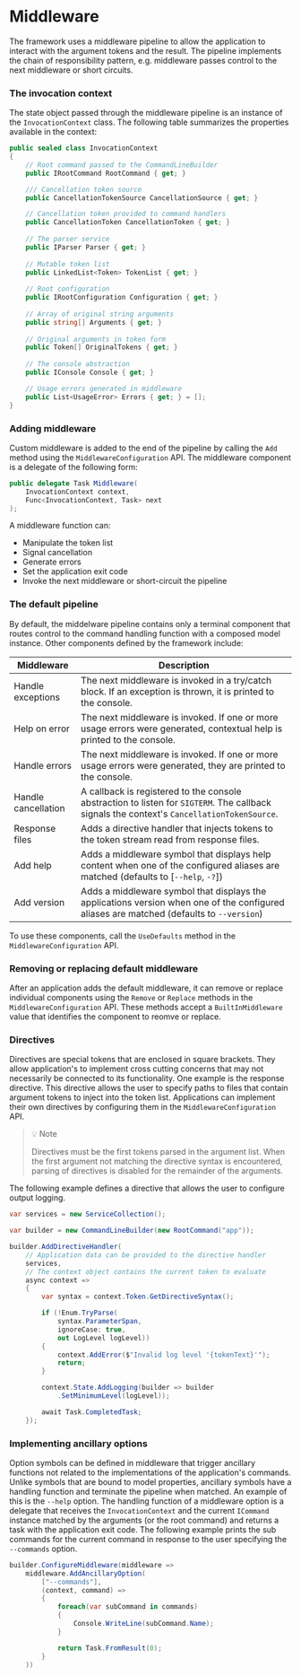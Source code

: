# Middleware

The framework uses a middleware pipeline to allow the application to interact with the argument tokens and the result. The pipeline implements the chain of responsibility pattern, e.g. middleware passes control to the next middleware or short circuits. 

### The invocation context

The state object passed through the middleware pipeline is an instance of the `InvocationContext` class. The following table summarizes the properties available in the context:

```csharp
public sealed class InvocationContext
{
    // Root command passed to the CommandLineBuilder
    public IRootCommand RootCommand { get; }

    /// Cancellation token source
    public CancellationTokenSource CancellationSource { get; }

    // Cancellation token provided to command handlers
    public CancellationToken CancellationToken { get; }
    
    // The parser service
    public IParser Parser { get; }
    
    // Mutable token list
    public LinkedList<Token> TokenList { get; }
    
    // Root configuration
    public IRootConfiguration Configuration { get; }
    
    // Array of original string arguments
    public string[] Arguments { get; }
    
    // Original arguments in token form
    public Token[] OriginalTokens { get; }
    
    // The console abstraction
    public IConsole Console { get; }

    // Usage errors generated in middleware
    public List<UsageError> Errors { get; } = [];
}
```

### Adding middleware

Custom middleware is added to the end of the pipeline by calling the `Add` method using the `MiddlewareConfiguration` API. The middleware component is a delegate of the following form:

```csharp
public delegate Task Middleware(
    InvocationContext context,
    Func<InvocationContext, Task> next
);
```

A middleware function can:
- Manipulate the token list
- Signal cancellation
- Generate errors
- Set the application exit code
- Invoke the next middleware or short-circuit the pipeline

### The default pipeline

By default, the middelware pipeline contains only a terminal component that routes control to the command handling function with a composed model instance. Other components defined by the framework include:

|Middleware|Description|
|---|---|
|Handle exceptions|The next middleware is invoked in a try/catch block. If an exception is thrown, it is printed to the console.|
|Help on error|The next middleware is invoked. If one or more usage errors were generated, contextual help is printed to the console.|
|Handle errors|The next middleware is invoked. If one or more usage errors were generated, they are printed to the console.|
|Handle cancellation|A callback is registered to the console abstraction to listen for `SIGTERM`. The callback signals the context's `CancellationTokenSource`.
|Response files|Adds a directive handler that injects tokens to the token stream read from response files.|
|Add help|Adds a middleware symbol that displays help content when one of the configured aliases are matched (defaults to [`--help`, `-?`])|
|Add version|Adds a middleware symbol that displays the applications version when one of the configured aliases are matched (defaults to `--version`)|

To use these components, call the `UseDefaults` method in the `MiddlewareConfiguration` API.

### Removing or replacing default middleware

After an application adds the default middleware, it can remove or replace individual components using the `Remove` or `Replace` methods in the `MiddlewareConfiguration` API. These methods accept a `BuiltInMiddleware` value that identifies the component to reomve or replace.

### Directives

Directives are special tokens that are enclosed in square brackets. They allow application's to implement cross cutting concerns that may not necessarily be connected to its functionality. One example is the response directive. This directive allows the user to specify paths to files that contain argument tokens to inject into the token list. Applications can implement their own directives by configuring them in the `MiddlewareConfiguration` API.

> 💡 Note
> 
> Directives must be the first tokens parsed in the argument list. When the first argument not matching the directive syntax is encountered, parsing of directives is disabled for the remainder of the arguments.

The following example defines a directive that allows the user to configure output logging.

```csharp
var services = new ServiceCollection();

var builder = new CommandLineBuilder(new RootCommand("app"));

builder.AddDirectiveHandler(
    // Application data can be provided to the directive handler
    services,
    // The context object contains the current token to evaluate
    async context =>
    {
        var syntax = context.Token.GetDirectiveSyntax();

        if (!Enum.TryParse(
            syntax.ParameterSpan,
            ignoreCase: true, 
            out LogLevel logLevel))
        {
            context.AddError($"Invalid log level '{tokenText}'");
            return;
        }

        context.State.AddLogging(builder => builder
            .SetMinimumLevel(logLevel));

        await Task.CompletedTask;
    });
```

### Implementing ancillary options

Option symbols can be defined in middleware that trigger ancillary functions not related to the implementations of the application's commands. Unlike symbols that are bound to model properties, ancillary symbols have a handling function and terminate the pipeline when matched. An example of this is the `--help` option. The handling function of a middleware option is a delegate that receives the `InvocationContext` and the current `ICommand` instance matched by the arguments (or the root command) and returns a task with the application exit code. The following example prints the sub commands for the current command in response to the user specifying the `--commands` option.

```csharp
builder.ConfigureMiddleware(middleware =>
    middleware.AddAncillaryOption(
        ["--commands"],
        (context, command) =>
        {
            foreach(var subCommand in commands)
            {
                Console.WriteLine(subCommand.Name);
            }

            return Task.FromResult(0);
        }
    ))
```
